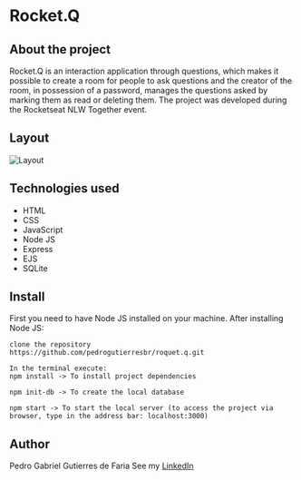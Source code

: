 # Rocket.Q

## About the project

Rocket.Q is an interaction application through questions, which makes it possible to create a room for people to ask questions and the creator of the room, in possession of a password, manages the questions asked by marking them as read or deleting them. The project was developed during the Rocketseat NLW Together event.

## Layout

![Layout](https://github.com/pedrogutierresbr/roquet.q/blob/main/public/images/gif-desktop.gif?raw=true)

## Technologies used

-   HTML
-   CSS
-   JavaScript
-   Node JS
-   Express
-   EJS
-   SQLite

## Install

First you need to have Node JS installed on your machine.
After installing Node JS:

```README
clone the repository
https://github.com/pedrogutierresbr/roquet.q.git

In the terminal execute:
npm install -> To install project dependencies

npm init-db -> To create the local database

npm start -> To start the local server (to access the project via browser, type in the address bar: localhost:3000)
```

## Author

Pedro Gabriel Gutierres de Faria
See my [LinkedIn](https://www.linkedin.com/in/pedro-gutierres/)

